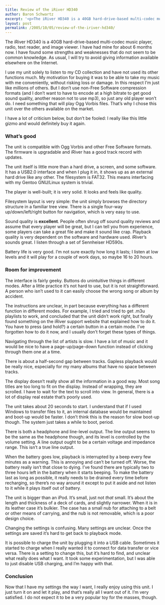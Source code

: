 ```yaml
---
title: Review of the iRiver HD340
author: Baron Schwartz
excerpt: '<p>The iRiver HD340 is a 40GB hard-drive-based multi-codec music player, radio, text reader, and image viewer.  I review its strengths and weaknesses.</p>'
layout: post
permalink: /2005/10/05/review-of-the-iriver-hd340/
---
```

The iRiver HD340 is a 40GB hard-drive-based multi-codec music player, radio, text reader, and image viewer. I have had mine for about 6 months now. I have found some strengths and weaknesses that do not seem to be common knowledge. As usual, I will try to avoid giving information available elsewhere on the Internet.

I use my unit solely to listen to my CD collection and have not used its other functions much. My motivation for buying it was to be able to take my music with me conveniently, without risking loss or damage. In this respect I&#8217;m just like millions of others. But I don&#8217;t use non-Free Software compression formats (and I don&#8217;t want to have to encode at a high bitrate to get good sound quality, another reason not to use mp3), so just any old player won&#8217;t do. I need something that will play Ogg Vorbis files. That&#8217;s why I chose this unit over the others available on the market.

I have a lot of criticism below, but don&#8217;t be fooled: I really like this little gizmo and would definitely buy it again.

### What&#8217;s good

The unit is compatible with Ogg Vorbis and other Free Software formats. The firmware is upgradable and iRiver has a good track record with updates.

The unit itself is little more than a hard drive, a screen, and some software. It has a USB2.0 interface and when I plug it in, it shows up as an external hard drive like any other. The filesystem is FAT32. This means interfacing with my Gentoo GNU/Linux system is trivial.

The player is well-built; it is very solid. It looks and feels like quality.

Filesystem layout is very simple: the unit simply browses the directory structure in a familiar tree view. There is a single four-way up/down/left/right button for navigation, which is very easy to use.

Sound quality is **excellent**. People often shrug off sound quality reviews and assume that every player will be great, but I can tell you from experience, some players can take a great file and make it sound like crap. Playback quality is very dependent on the software and hardware used. iRiver&#8217;s sounds great. I listen through a set of Sennheiser HD590s.

Battery life is very good. I&#8217;m not sure exactly how long it lasts; I listen at low levels and it will play for a couple of work days, so maybe 16 to 20 hours.

### Room for improvement

The interface is fairly geeky. Buttons do unintuitive things in different modes. After a little practice it&#8217;s not hard to use, but it is not straightforward. A person who isn&#8217;t used to it can easily choose the wrong song or album by accident.

The instructions are unclear, in part because everything has a different function in different modes. For example, I tried and tried to get .m3u playlists to work, and concluded that the unit didn&#8217;t work right, but finally found something on the iRiver support website that explained how to do it. You have to press (and hold?) a certain button in a certain mode. I&#8217;ve forgotten how to do it now, and I usually don&#8217;t forget these types of things.

Navigating through the list of artists is slow. I have a lot of music and it would be nice to have a page-up/page-down function instead of clicking through them one at a time.

There is about a half-second gap between tracks. Gapless playback would be really nice, especially for my many albums that have no space between tracks.

The display doesn&#8217;t really show all the information in a good way. Most song titles are too long to fit on the display. Instead of wrapping, they are scrolled. I have to wait for the text to scroll into view. In general, there is a lot of display real estate that&#8217;s poorly used.

The unit takes about 20 seconds to start. I understand that if I used Windows to transfer files to it, an internal database would be maintained and boot-up would be faster. I don&#8217;t think this is the reason for slow boot-up though. The system just takes a while to boot, period.

There is both a headphone and line-level output. The line output seems to be the same as the headphone though, and its level is controlled by the volume setting. A line output ought to be a certain voltage and impedance range. This isn&#8217;t a true line output.

When the battery goes low, playback is interrupted by a beep every few minutes as a warning. This is annoying and can&#8217;t be turned off. Worse, the battery really isn&#8217;t that close to dying. I&#8217;ve found there are typically two to three hours left in the battery when it starts beeping. To make the battery last as long as possible, it really needs to be drained every time before recharging, so there&#8217;s no way around it except to put it aside and not listen to it while it plays itself out of battery.

The unit is bigger than an iPod. It&#8217;s small, just not *that* small. It&#8217;s about the length and thickness of a deck of cards, and slightly narrower. When it is in its leather case it&#8217;s bulkier. The case has a small nub for attaching to a belt or other means of carrying, and the nub is not removable, which is a poor design choice.

Changing the settings is confusing. Many settings are unclear. Once the settings are saved it&#8217;s hard to get back to playback mode.

It is possible to charge the unit by plugging it into a USB cable. Sometimes it started to charge when I really wanted it to connect for data transfer or vice versa. There is a setting to change this, but it&#8217;s hard to find, and unclear what really does what I want. It took some experimentation, but I was able to just disable USB charging, and I&#8217;m happy with that.

### Conclusion

Now that I have my settings the way I want, I really enjoy using this unit. I just turn it on and let it play, and that&#8217;s really all I want out of it. I&#8217;m very satisfied. I do not expect it to be a very popular toy for the masses, though.